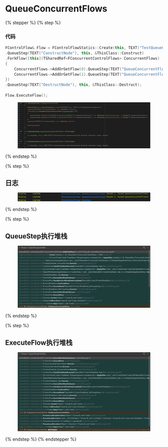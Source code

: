 # QueueConcurrentFlows

{% stepper %}
{% step %}
### 代码

```cpp
FControlFlow& Flow = FControlFlowStatics::Create(this, TEXT("TestQueueControlFlowBranch"))
.QueueStep(TEXT("ConstructNode"), this, &ThisClass::Construct)
.ForkFlow([this](TSharedRef<FConcurrentControlFlows> ConcurrentFlows)
{
	ConcurrentFlows->AddOrGetFlow(0).QueueStep(TEXT("QueueConcurrentFlows1"), this, &ThisClass::QueueConcurrentFlows1, 1, FString("QueueConcurrentFlows1"));
	ConcurrentFlows->AddOrGetFlow(1).QueueStep(TEXT("QueueConcurrentFlows2"), this, &ThisClass::QueueConcurrentFlows2, 2, FString("QueueConcurrentFlows2"));
})
.QueueStep(TEXT("DestructNode"), this, &ThisClass::Destruct);

Flow.ExecuteFlow();
```

<figure><img src="../../.gitbook/assets/image (18).png" alt=""><figcaption></figcaption></figure>
{% endstep %}

{% step %}
## 日志

<figure><img src="../../.gitbook/assets/image (19).png" alt=""><figcaption></figcaption></figure>
{% endstep %}

{% step %}
## QueueStep执行堆栈

<figure><img src="../../.gitbook/assets/image (20).png" alt=""><figcaption></figcaption></figure>
{% endstep %}

{% step %}
## ExecuteFlow执行堆栈

<figure><img src="../../.gitbook/assets/image (21).png" alt=""><figcaption></figcaption></figure>
{% endstep %}
{% endstepper %}
